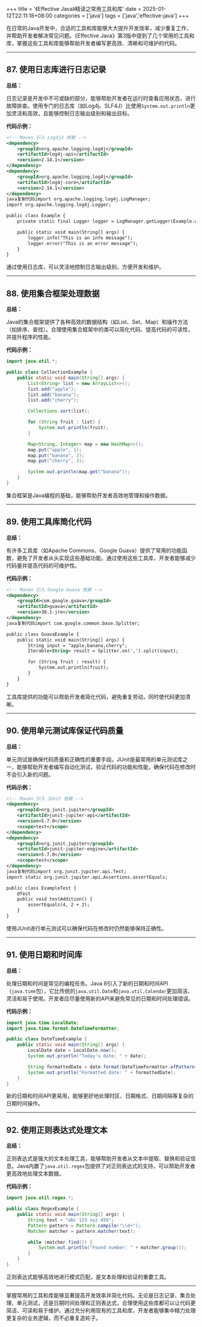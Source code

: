 +++
title = '《Effective Java》精读之常用工具和库'
date = 2025-01-12T22:11:18+08:00
categories = ['java']
tags = ['java','effective-java']
+++

在日常的Java开发中，合适的工具和库能够大大提升开发效率，减少重复工作，并帮助开发者解决常见问题。《Effective Java》第3版中提到了几个常用的工具和库，掌握这些工具和库能够帮助开发者编写更高效、清晰和可维护的代码。

------

## 87. **使用日志库进行日志记录**

**总结：**

日志记录是开发中不可或缺的部分，能够帮助开发者在运行时查看应用状态，进行故障排查。使用专门的日志库（如Log4j、SLF4J）比使用`System.out.println`更加灵活和高效，且能够控制日志输出级别和输出目标。

**代码示例：**

```xml
<!-- Maven 引入 Log4j2 依赖 -->
<dependency>
    <groupId>org.apache.logging.log4j</groupId>
    <artifactId>log4j-api</artifactId>
    <version>2.14.1</version>
</dependency>
<dependency>
    <groupId>org.apache.logging.log4j</groupId>
    <artifactId>log4j-core</artifactId>
    <version>2.14.1</version>
</dependency>
java复制代码import org.apache.logging.log4j.LogManager;
import org.apache.logging.log4j.Logger;

public class Example {
    private static final Logger logger = LogManager.getLogger(Example.class);

    public static void main(String[] args) {
        logger.info("This is an info message");
        logger.error("This is an error message");
    }
}
```

通过使用日志库，可以灵活地控制日志输出级别，方便开发和维护。

------

## 88. **使用集合框架处理数据**

**总结：**

Java的集合框架提供了各种高效的数据结构（如List、Set、Map）和操作方法（如排序、查找）。合理使用集合框架中的类可以简化代码、提高代码的可读性，并提升程序的性能。

**代码示例：**

```java
import java.util.*;

public class CollectionExample {
    public static void main(String[] args) {
        List<String> list = new ArrayList<>();
        list.add("apple");
        list.add("banana");
        list.add("cherry");

        Collections.sort(list);

        for (String fruit : list) {
            System.out.println(fruit);
        }

        Map<String, Integer> map = new HashMap<>();
        map.put("apple", 1);
        map.put("banana", 2);
        map.put("cherry", 3);

        System.out.println(map.get("banana"));
    }
}
```

集合框架是Java编程的基础，能够帮助开发者高效地管理和操作数据。

------

## 89. **使用工具库简化代码**

**总结：**

有许多工具库（如Apache Commons、Google Guava）提供了常用的功能函数，避免了开发者从头实现这些基础功能。通过使用这些工具库，开发者能够减少代码量并提高代码的可维护性。

**代码示例：**

```xml
<!-- Maven 引入 Google Guava 依赖 -->
<dependency>
    <groupId>com.google.guava</groupId>
    <artifactId>guava</artifactId>
    <version>30.1-jre</version>
</dependency>
java复制代码import com.google.common.base.Splitter;

public class GuavaExample {
    public static void main(String[] args) {
        String input = "apple,banana,cherry";
        Iterable<String> result = Splitter.on(',').split(input);

        for (String fruit : result) {
            System.out.println(fruit);
        }
    }
}
```

工具库提供的功能可以帮助开发者简化代码，避免重复劳动，同时使代码更加清晰。

------

## 90. **使用单元测试库保证代码质量**

**总结：**

单元测试是确保代码质量和正确性的重要手段。JUnit是最常用的单元测试库之一，能够帮助开发者编写自动化测试，验证代码的功能和性能，确保代码在修改时不会引入新的问题。

**代码示例：**

```xml
<!-- Maven 引入 JUnit 依赖 -->
<dependency>
    <groupId>org.junit.jupiter</groupId>
    <artifactId>junit-jupiter-api</artifactId>
    <version>5.7.0</version>
    <scope>test</scope>
</dependency>
<dependency>
    <groupId>org.junit.jupiter</groupId>
    <artifactId>junit-jupiter-engine</artifactId>
    <version>5.7.0</version>
    <scope>test</scope>
</dependency>
java复制代码import org.junit.jupiter.api.Test;
import static org.junit.jupiter.api.Assertions.assertEquals;

public class ExampleTest {
    @Test
    public void testAddition() {
        assertEquals(4, 2 + 2);
    }
}
```

使用JUnit进行单元测试可以确保代码在修改时仍然能够保持正确性。

------

## 91. **使用日期和时间库**

**总结：**

处理日期和时间是常见的编程任务。Java 8引入了新的日期和时间API（`java.time`包），它比传统的`java.util.Date`和`java.util.Calendar`更加简洁、灵活和易于使用。开发者应尽量使用新的API来避免常见的日期和时间处理错误。

**代码示例：**

```java
import java.time.LocalDate;
import java.time.format.DateTimeFormatter;

public class DateTimeExample {
    public static void main(String[] args) {
        LocalDate date = LocalDate.now();
        System.out.println("Today's date: " + date);

        String formattedDate = date.format(DateTimeFormatter.ofPattern("yyyy-MM-dd"));
        System.out.println("Formatted date: " + formattedDate);
    }
}
```

新的日期和时间API更易用，能够更好地处理时区、日期格式、日期间隔等复杂的日期时间操作。

------

## 92. **使用正则表达式处理文本**

**总结：**

正则表达式是强大的文本处理工具，能够帮助开发者从文本中提取、替换和验证信息。Java内置了`java.util.regex`包提供了对正则表达式的支持，可以帮助开发者更高效地处理文本数据。

**代码示例：**

```java
import java.util.regex.*;

public class RegexExample {
    public static void main(String[] args) {
        String text = "abc 123 xyz 456";
        Pattern pattern = Pattern.compile("\\d+");
        Matcher matcher = pattern.matcher(text);

        while (matcher.find()) {
            System.out.println("Found number: " + matcher.group());
        }
    }
}
```

正则表达式能够高效地进行模式匹配，是文本处理和验证的重要工具。

------

掌握常用的工具和库能够显著提高开发效率并简化代码。无论是日志记录、集合处理、单元测试，还是日期时间处理和正则表达式，合理使用这些库都可以让代码更简洁、可读和易于维护。通过充分利用现有的工具和库，开发者能够集中精力处理更复杂的业务逻辑，而不必重复造轮子。